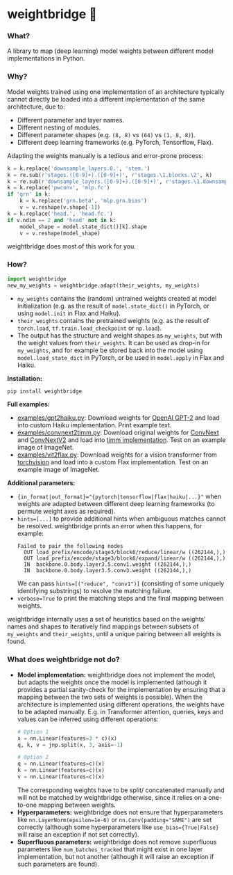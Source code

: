 # weightbridge :bridge_at_night:

### What?

A library to map (deep learning) model weights between different model implementations in Python.

### Why?

Model weights trained using one implementation of an architecture typically cannot directly be loaded into a different implementation of the same architecture, due to:

* Different parameter and layer names.
* Different nesting of modules.
* Different parameter shapes (e.g. `(8, 8)` vs `(64)` vs `(1, 8, 8)`).
* Different deep learning frameworks (e.g. PyTorch, Tensorflow, Flax).

Adapting the weights manually is a tedious and error-prone process:

```python
k = k.replace('downsample_layers.0.', 'stem.')
k = re.sub(r'stages.([0-9]+).([0-9]+)', r'stages.\1.blocks.\2', k)
k = re.sub(r'downsample_layers.([0-9]+).([0-9]+)', r'stages.\1.downsample.\2', k)
k = k.replace('pwconv', 'mlp.fc')
if 'grn' in k:
    k = k.replace('grn.beta', 'mlp.grn.bias')
    v = v.reshape(v.shape[-1])
k = k.replace('head.', 'head.fc.')
if v.ndim == 2 and 'head' not in k:
    model_shape = model.state_dict()[k].shape
    v = v.reshape(model_shape)
```

weightbridge does most of this work for you.

### How?

```python
import weightbridge
new_my_weights = weightbridge.adapt(their_weights, my_weights)
```

* `my_weights` contains the (random) untrained weights created at model initialization (e.g. as the result of `model.state_dict()` in PyTorch, or using `model.init` in Flax and Haiku).
* `their_weights` contains the pretrained weights (e.g. as the result of `torch.load`, `tf.train.load_checkpoint` or `np.load`).
* The output has the structure and weight shapes as `my_weights`, but with the weight values from `their_weights`. It can be used as drop-in for `my_weights`, and for
example be stored back into the model using `model.load_state_dict` in PyTorch, or be used in `model.apply` in Flax and Haiku.

**Installation:**

```
pip install weightbridge
```

**Full examples:**

* [examples/gpt2haiku.py](https://github.com/fferflo/weightbridge/blob/master/examples/gpt2haiku.py): Download weights for [OpenAI GPT-2](https://huggingface.co/docs/transformers/v4.36.1/en/model_doc/gpt2) and load into custom Haiku implementation.
Print example text.
* [examples/convnext2timm.py](https://github.com/fferflo/weightbridge/blob/master/examples/convnext2timm.py): Download original weights for [ConvNext](https://github.com/facebookresearch/ConvNeXt) and
[ConvNextV2](https://github.com/facebookresearch/ConvNeXt-V2) and load into
[timm implementation](https://github.com/huggingface/pytorch-image-models/blob/main/timm/models/convnext.py). Test on an example image of ImageNet.
* [examples/vit2flax.py](https://github.com/fferflo/weightbridge/blob/master/examples/vit2flax.py): Download weights for a vision transformer from [torchvision](https://pytorch.org/vision/main/models/vision_transformer.html) and load into
a custom Flax implementation. Test on an example image of ImageNet.

**Additional parameters:**
* `{in_format|out_format}="{pytorch|tensorflow|flax|haiku|...}"` when weights are adapted between different deep learning frameworks (to permute weight axes as required).
* `hints=[...]` to provide additional hints when ambiguous matches cannot be resolved. weightbridge prints an error when this happens, for example:
  ```
  Failed to pair the following nodes
    OUT load_prefix/encode/stage3/block6/reduce/linear/w ((262144,),)
    OUT load_prefix/encode/stage3/block6/expand/linear/w ((262144,),)
    IN  backbone.0.body.layer3.5.conv1.weight ((262144,),)
    IN  backbone.0.body.layer3.5.conv3.weight ((262144,),)
  ```
  We can pass `hints=[("reduce", "conv1")]` (consisting of some uniquely identifying substrings) to resolve the matching failure.
* `verbose=True` to print the matching steps and the final mapping between weights.

weightbridge internally uses a set of heuristics based on the weights' names and shapes to iteratively find mappings between subsets of `my_weights` and `their_weights`, until a unique pairing between all weights is found.

### What does weightbridge not do?

* **Model implementation:** weightbridge does not implement the model, but adapts the weights once the model is implemented (athough it provides a partial sanity-check for the implementation by ensuring that a mapping between the two sets of weights is possible).
When the architecture is implemented using different operations, the weights have to be adapted manually. E.g. in Transformer attention, queries, keys and values can be inferred using different operations:
  ```python
  # Option 1
  x = nn.Linear(features=3 * c)(x)
  q, k, v = jnp.split(x, 3, axis=-1)
  
  # Option 2
  q = nn.Linear(features=c)(x)
  k = nn.Linear(features=c)(x)
  v = nn.Linear(features=c)(x)
  ```
  The corresponding weights have to be split/ concatenated manually and will not be matched by weightbridge otherwise, since it relies on a one-to-one mapping between weights.
* **Hyperparameters:** weightbridge does not ensure that hyperparameters like `nn.LayerNorm(epsilon=1e-6)` or `nn.Conv(padding="SAME")` are set correctly (although some hyperparameters like `use_bias={True|False}` will raise an exception if not set correctly).
* **Superfluous parameters:** weightbridge does not remove superfluous parameters like `num_batches_tracked` that might exist in one layer implementation, but not another (although it will raise an exception if such parameters are found).